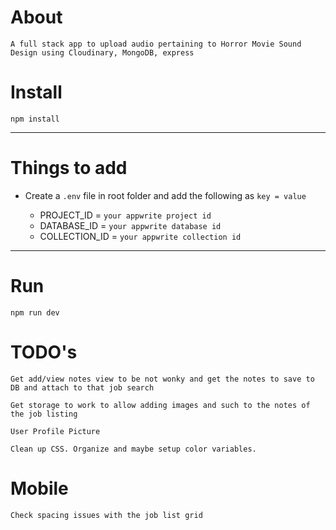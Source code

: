 # About

`A full stack app to upload audio pertaining to Horror Movie Sound Design using Cloudinary, MongoDB, express`

# Install

`npm install`

---

# Things to add

- Create a `.env` file in root folder and add the following as `key = value`
 
  - PROJECT_ID = `your appwrite project id`
  - DATABASE_ID = `your appwrite database id`
  - COLLECTION_ID = `your appwrite collection id`

  

---

# Run

`npm run dev`



# TODO's

`Get add/view notes view to be not wonky and get the notes to save to DB and attach to that job search`

`Get storage to work to allow adding images and such to the notes of the job listing`

`User Profile Picture`

`Clean up CSS. Organize and maybe setup color variables.`



# Mobile 
`Check spacing issues with the job list grid`

